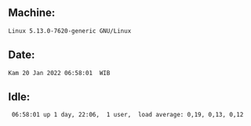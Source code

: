 ## Machine:
```
Linux 5.13.0-7620-generic GNU/Linux
```
## Date:
```
Kam 20 Jan 2022 06:58:01  WIB
```
## Idle:
```
 06:58:01 up 1 day, 22:06,  1 user,  load average: 0,19, 0,13, 0,12
```
